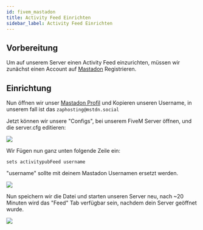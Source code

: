 ```yaml
---
id: fivem_mastadon
title: Activity Feed Einrichten
sidebar_label: Activity Feed Einrichten
---
```


## Vorbereitung

Um auf unserem Server einen Activity Feed einzurichten, müssen wir zunächst einen Account auf [Mastadon](https://mstdn.social/about) Registrieren.

## Einrichtung

Nun öffnen wir unser [Mastadon Profil](https://mstdn.social/settings/profile) und Kopieren unseren Username, in unserem fall ist das `zaphosting@mstdn.social`

Jetzt können wir unsere "Configs", bei unserem FiveM Server öffnen, und die server.cfg editieren:

![](https://screensaver01.zap-hosting.com/index.php/s/PaQHqny89EFXNYK/preview)


Wir Fügen nun ganz unten folgende Zeile ein:

```
sets activitypubFeed username
```

"username" sollte mit deinem Mastadon Usernamen ersetzt werden.

![](https://screensaver01.zap-hosting.com/index.php/s/JkwaEpJbDqqPmjK/preview)

Nun speichern wir die Datei und starten unseren Server neu, nach ~20 Minuten wird das "Feed" Tab verfügbar sein, nachdem dein Server geöffnet wurde.

![](https://screensaver01.zap-hosting.com/index.php/s/ZwsnnABibqZncEx/preview)